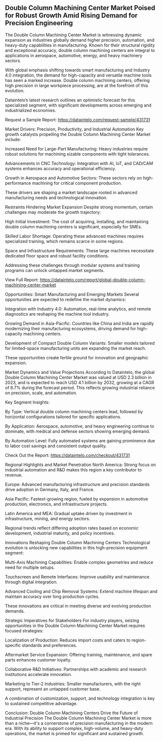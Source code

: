 ## Double Column Machining Center Market Poised for Robust Growth Amid Rising Demand for Precision Engineering

The Double Column Machining Center Market is witnessing dynamic expansion as industries globally demand higher precision, automation, and heavy-duty capabilities in manufacturing. Known for their structural rigidity and exceptional accuracy, double column machining centers are integral to applications in aerospace, automotive, energy, and heavy machinery sectors.

With global emphasis shifting towards smart manufacturing and Industry 4.0 integration, the demand for high-capacity and versatile machine tools has seen a marked increase. Double column machining centers, offering high precision in large workpiece processing, are at the forefront of this evolution.

Dataintelo’s latest research outlines an optimistic forecast for this specialized segment, with significant developments across emerging and industrialized economies.

Request a Sample Report:
https://dataintelo.com/request-sample/431731

Market Drivers: Precision, Productivity, and Industrial Automation
Key growth catalysts propelling the Double Column Machining Center Market include:

Increased Need for Large-Part Manufacturing: Heavy industries require robust solutions for machining sizable components with tight tolerances.

Advancements in CNC Technology: Integration with AI, IoT, and CAD/CAM systems enhances accuracy and operational efficiency.

Growth in Aerospace and Automotive Sectors: These sectors rely on high-performance machining for critical component production.

These drivers are shaping a market landscape rooted in advanced manufacturing needs and technological innovation.

Restraints Hindering Market Expansion
Despite strong momentum, certain challenges may moderate the growth trajectory:

High Initial Investment: The cost of acquiring, installing, and maintaining double column machining centers is significant, especially for SMEs.

Skilled Labor Shortage: Operating these advanced machines requires specialized training, which remains scarce in some regions.

Space and Infrastructure Requirements: These large machines necessitate dedicated floor space and robust facility conditions.

Addressing these challenges through modular systems and training programs can unlock untapped market segments.

View Full Report:
https://dataintelo.com/report/global-double-column-machining-center-market

Opportunities: Smart Manufacturing and Emerging Markets
Several opportunities are expected to redefine the market dynamics:

Integration with Industry 4.0: Automation, real-time analytics, and remote diagnostics are reshaping the machine tool industry.

Growing Demand in Asia-Pacific: Countries like China and India are rapidly modernizing their manufacturing ecosystems, driving demand for high-capacity machining centers.

Development of Compact Double Column Variants: Smaller models tailored for limited-space manufacturing units are expanding the market reach.

These opportunities create fertile ground for innovation and geographic expansion.

Market Dynamics and Value Projections
According to Dataintelo, the global Double Column Machining Center Market was valued at USD 2.3 billion in 2023, and is expected to reach USD 4.1 billion by 2032, growing at a CAGR of 6.7% during the forecast period. This reflects growing industrial reliance on precision, scale, and automation.

Key Segment Insights:

By Type: Vertical double column machining centers lead, followed by horizontal configurations tailored for specific applications.

By Application: Aerospace, automotive, and heavy engineering continue to dominate, with medical and defense sectors showing emerging demand.

By Automation Level: Fully automated systems are gaining prominence due to labor cost savings and consistent output quality.

Check Out the Report:
https://dataintelo.com/checkout/431731

Regional Highlights and Market Penetration
North America: Strong focus on industrial automation and R&D makes this region a key contributor to revenue.

Europe: Advanced manufacturing infrastructure and precision standards drive adoption in Germany, Italy, and France.

Asia Pacific: Fastest-growing region, fueled by expansion in automotive production, electronics, and infrastructure projects.

Latin America and MEA: Gradual uptake driven by investment in infrastructure, mining, and energy sectors.

Regional trends reflect differing adoption rates based on economic development, industrial maturity, and policy incentives.

Innovations Reshaping Double Column Machining Centers
Technological evolution is unlocking new capabilities in this high-precision equipment segment:

Multi-Axis Machining Capabilities: Enable complex geometries and reduce need for multiple setups.

Touchscreen and Remote Interfaces: Improve usability and maintenance through digital integration.

Advanced Cooling and Chip Removal Systems: Extend machine lifespan and maintain accuracy over long production cycles.

These innovations are critical in meeting diverse and evolving production demands.

Strategic Imperatives for Stakeholders
For industry players, seizing opportunities in the Double Column Machining Center Market requires focused strategies:

Localization of Production: Reduces import costs and caters to region-specific standards and preferences.

Aftermarket Service Expansion: Offering training, maintenance, and spare parts enhances customer loyalty.

Collaborative R&D Initiatives: Partnerships with academic and research institutions accelerate innovation.

Marketing to Tier-2 Industries: Smaller manufacturers, with the right support, represent an untapped customer base.

A combination of customization, support, and technology integration is key to sustained competitive advantage.

Conclusion: Double Column Machining Centers Drive the Future of Industrial Precision
The Double Column Machining Center Market is more than a niche—it's a cornerstone of precision manufacturing in the modern era. With its ability to support complex, high-volume, and heavy-duty operations, the market is primed for significant and sustained growth.
